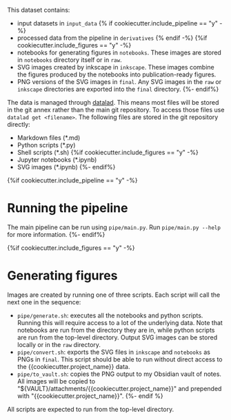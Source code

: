 This dataset contains:
- input datasets in `input_data`
{% if cookiecutter.include_pipeline == "y" -%}
- processed data from the pipeline in `derivatives`
{% endif -%}
{%if cookiecutter.include_figures == "y" -%}
- notebooks for generating figures in `notebooks`. These images are stored in `notebooks` directory itself or in `raw`.
- SVG images created by inkscape in `inkscape`. These images combine the figures produced by the notebooks into publication-ready figures.
- PNG versions of the SVG images in `final`. Any SVG images in the `raw` or `inkscape` directories are exported into the `final` directory.
{%- endif%}

The data is managed through [datalad](https://www.datalad.org/). This means most files will be stored in the git annex rather than the main git repository. To access those files use `datalad get <filename>`. The following files are stored in the git repository directly:
- Markdown files (*.md)
- Python scripts (*.py)
- Shell scripts (*.sh)
{%if cookiecutter.include_figures == "y" -%}
- Jupyter notebooks (*.ipynb)
- SVG images (*.ipynb)
{%- endif%}

{%if cookiecutter.include_pipeline == "y" -%}
# Running the pipeline
The main pipeline can be run using `pipe/main.py`. Run `pipe/main.py --help` for more information.
{%- endif%}

{%if cookiecutter.include_figures == "y" -%}
# Generating figures
Images are created by running one of three scripts. Each script will call the next one in the sequence:
- `pipe/generate.sh`: executes all the notebooks and python scripts. Running this will require access to a lot of the underlying data. Note that notebooks are run from the directory they are in, while python scripts are run from the top-level directory. Output SVG images can be stored locally or in the `raw` directory.
- `pipe/convert.sh`: exports the SVG files in `inkscape` and `notebooks` as PNGs in `final`. This script should be able to run without direct access to the {{cookiecutter.project_name}} data.
- `pipe/to_vault.sh`: copies the PNG output to my Obsidian vault of notes. All images will be copied to "${VAULT}/attachments/{{cookiecutter.project_name}}" and prepended with "{{cookiecutter.project_name}}".
{%- endif %}

All scripts are expected to run from the top-level directory.
